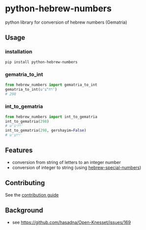 # python-hebrew-numbers

python library for conversion of hebrew numbers (Gematria)

## Usage

### installation

```bash
pip install python-hebrew-numbers
```

### gematria_to_int

```python
from hebrew_numbers import gematria_to_int
gematria_to_int(u'רח"צ')
# 298
```

### int_to_gematria

```python
from hebrew_numbers import int_to_gematria
int_to_gematria(298)
# u'רח״צ'
int_to_gematria(298, gershayim=False)
# u'רחצ'
```

## Features

* conversion from string of letters to an integer number
* conversion of integer to string (using [hebrew-special-numbers](https://github.com/chaimleib/hebrew-special-numbers))

## Contributing

See the [contribution guide](CONTRIBUTING.md)

## Background

* see https://github.com/hasadna/Open-Knesset/issues/169
